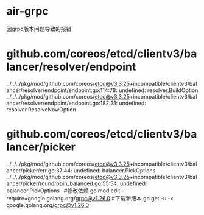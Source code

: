 # air-grpc

因grpc版本问题导致的报错
# github.com/coreos/etcd/clientv3/balancer/resolver/endpoint
../../../pkg/mod/github.com/coreos/etcd@v3.3.25+incompatible/clientv3/balancer/resolver/endpoint/endpoint.go:114:78: undefined: resolver.BuildOption
../../../pkg/mod/github.com/coreos/etcd@v3.3.25+incompatible/clientv3/balancer/resolver/endpoint/endpoint.go:182:31: undefined: resolver.ResolveNowOption
# github.com/coreos/etcd/clientv3/balancer/picker
../../../pkg/mod/github.com/coreos/etcd@v3.3.25+incompatible/clientv3/balancer/picker/err.go:37:44: undefined: balancer.PickOptions
../../../pkg/mod/github.com/coreos/etcd@v3.3.25+incompatible/clientv3/balancer/picker/roundrobin_balanced.go:55:54: undefined: balancer.PickOptions`
`
#修改依赖
go mod edit -require=google.golang.org/grpc@v1.26.0
#下载新版本
go get -u -x google.golang.org/grpc@v1.26.0